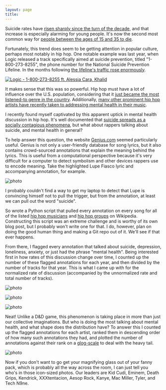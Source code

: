 ```yaml
---
layout: page
title: 
---
```


Suicide rates have [risen sharply since the turn of the decade](https://www.cdc.gov/vitalsigns/suicide/), and that increase is especially alarming for young people. It's now the second most common way for [people between the ages of 15 and 35 to die](https://www.cdc.gov/injury/wisqars/pdf/leading_causes_of_death_by_age_group_2015-a.pdf).

Fortunately, this trend does seem to be getting attention in popular culture, perhaps most notably in hip hop. One notable example was last year, when Logic released a track specifically aimed at suicide prevention, titled "1-800-273-8255", the phone number for the National Suicide Prevention Lifeline. In the months following [the lifeline's traffic rose enormously](https://www.teenvogue.com/story/logic-alessia-cara-song-drive-national-suicide-lifeline-calls). 

[![Logic - 1-800-273-8255 ft. Alessia Cara, Khalid](http://img.youtube.com/vi/Kb24RrHIbFk/0.jpg)](http://www.youtube.com/watch?v=Kb24RrHIbFk "Logic - 1-800-273-8255 ft. Alessia Cara, Khalid")

It makes sense that this was so powerful. Hip hop must have a lot of influence over the U.S. population, considering that it [just became the most listened-to genre in the country](https://www.forbes.com/sites/hughmcintyre/2017/07/17/hip-hoprb-has-now-become-the-dominant-genre-in-the-u-s-for-the-first-time/#437dba335383). Additionally, [many other prominent hip hop artists have recently taken to addressing mental health in their music](https://www.youtube.com/watch?v=3JTL5WgdDYk). 

I recently found myself captivated by this apparent uptick in mental health discussion in hip hop. It's well documented that [suicide spreads as a socially contagious phenomena](https://www.ncbi.nlm.nih.gov/books/NBK207262/), but what about rappers talking about suicide, and mental health in general?

To help answer this question, the website [Genius.com](www.genius.com) seemed particularly useful. Genius is not only a user-friendly database for song lyrics, but it also contains crowd-sourced annotations that explain the meaning behind the lyrics. This is useful from a computational perspective because it's very difficult for a computer to detect symbolism and other devices rappers use to encode meaning. Take the highlighted Lupe Fiasco lyric and accompanying annotation, for example. 

![photo](https://uvm.edu/~bfemery/mental_health_rappers/lupe_annote.png)

I probably couldn't find a way to get my laptop to detect that Lupe is convincing himself not to pull the trigger, but from the annotation, at least we can pull out the word "suicide".

So wrote a Python script that pulled every annotation on every song for all of the listed [hip hop musicians](https://en.wikipedia.org/wiki/List_of_hip_hop_musicians) and [hip hop groups](https://en.wikipedia.org/wiki/List_of_hip_hop_groups) on Wikipedia. Constructing this script was an extreme challenge and is worthy of its own blog post, but I probably won't write one for that. I do, however, plan on doing the good human thing and making a Git repo out of it. We'll see if that ever happens.

From there, I flagged every annotation that talked about suicide, depression, loneliness, anxiety, or just had the phrase "mental health". Being interested first in how rates of this discussion change over time, I counted up the number of these flagged annotations for each year, and then divided by the number of tracks for that year. This is what I came up with for the normalized rate of discussion (accompanied by the unnormalized rate and total number of tracks).

![photo](https://uvm.edu/~bfemery/mental_health_rappers/MH-timeseries.png)

![photo](https://uvm.edu/~bfemery/mental_health_rappers/MH-timeseries-unnormalized.png)

![photo](https://uvm.edu/~bfemery/mental_health_rappers/songs-timeseries.png)

Neat! Unlike a D&D game, this phenomenon is taking place in more than just our collective imaginations. But who is doing the most talking about mental health, and what shape does the distribution have? To answer this I counted up the flagged annotations for each artist, ranked them in descending order of how many such annotations they had, and plotted the number of annotations against their rank on a [glog-scale](https://twitter.com/dbemerydt/status/939998137757954049) to deal with the heavy tail.

![photo](https://uvm.edu/~bfemery/mental_health_rappers/MH-zipf-icons.png)

Now if you don't want to go get your magnifying glass out of your fanny pack, which is probably all the way across the room, I can just tell you who's in those icon-sized photos. Our leaders are Kid Cudi, Eminem, Death Grips, Kendrick, XXXtentacion, Aesop Rock, Kanye, Mac Miller, Tyler, and Tech N9ne.
